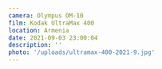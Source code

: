 ```yaml
---
camera: Olympus OM-10
film: Kodak UltraMax 400
location: Armenia
date: 2021-09-03 23:00:04
description: ''
photo: '/uploads/ultramax-400-2021-9.jpg'
---
```

